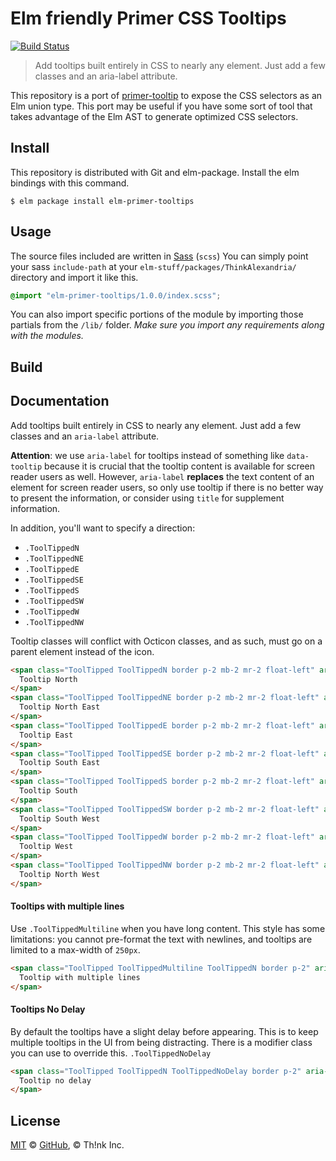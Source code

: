 # Elm friendly Primer CSS Tooltips

[![Build Status](https://travis-ci.org/ThinkAlexandria/elm-primer-tooltips.svg?branch=master)](https://travis-ci.org/ThinkAlexandria/elm-primer-tooltips)

> Add tooltips built entirely in CSS to nearly any element. Just add a few classes and an aria-label attribute.

This repository is a port of
[primer-tooltip](https://github.com/primer/primer-tooltip) to expose the CSS
selectors as an Elm union type. This port may be useful if you have some sort
of tool that takes advantage of the Elm AST to generate optimized CSS
selectors.

## Install

This repository is distributed with Git and elm-package. Install the elm bindings with this command.

```
$ elm package install elm-primer-tooltips
```

## Usage

The source files included are written in [Sass][sass] (`scss`) You can simply point your sass `include-path` at your `elm-stuff/packages/ThinkAlexandria/` directory and import it like this.

```scss
@import "elm-primer-tooltips/1.0.0/index.scss";
```

You can also import specific portions of the module by importing those partials from the `/lib/` folder. _Make sure you import any requirements along with the modules._

## Build


## Documentation

<!-- %docs
title: Tooltips
status: Stable
-->

Add tooltips built entirely in CSS to nearly any element. Just add a few classes and an `aria-label` attribute.

**Attention**: we use `aria-label` for tooltips instead of something like `data-tooltip` because it is crucial that the tooltip content is available for screen reader users as well. However, `aria-label` **replaces** the text content of an element for screen reader users, so only use tooltip if there is no better way to present the information, or consider using `title` for supplement information.

In addition, you'll want to specify a direction:

- `.ToolTippedN`
- `.ToolTippedNE`
- `.ToolTippedE`
- `.ToolTippedSE`
- `.ToolTippedS`
- `.ToolTippedSW`
- `.ToolTippedW`
- `.ToolTippedNW`

Tooltip classes will conflict with Octicon classes, and as such, must go on a parent element instead of the icon.

```html
<span class="ToolTipped ToolTippedN border p-2 mb-2 mr-2 float-left" aria-label="This is the tooltip on the North side.">
  Tooltip North
</span>
<span class="ToolTipped ToolTippedNE border p-2 mb-2 mr-2 float-left" aria-label="This is the tooltip on the North East side.">
  Tooltip North East
</span>
<span class="ToolTipped ToolTippedE border p-2 mb-2 mr-2 float-left" aria-label="This is the tooltip on the East side.">
  Tooltip East
</span>
<span class="ToolTipped ToolTippedSE border p-2 mb-2 mr-2 float-left" aria-label="This is the tooltip on the South East side.">
  Tooltip South East
</span>
<span class="ToolTipped ToolTippedS border p-2 mb-2 mr-2 float-left" aria-label="This is the tooltip on the South side.">
  Tooltip South
</span>
<span class="ToolTipped ToolTippedSW border p-2 mb-2 mr-2 float-left" aria-label="This is the tooltip on the South West side.">
  Tooltip South West
</span>
<span class="ToolTipped ToolTippedW border p-2 mb-2 mr-2 float-left" aria-label="This is the tooltip on the West side.">
  Tooltip West
</span>
<span class="ToolTipped ToolTippedNW border p-2 mb-2 mr-2 float-left" aria-label="This is the tooltip on the North West side.">
  Tooltip North West
</span>
```

#### Tooltips with multiple lines
Use `.ToolTippedMultiline` when you have long content. This style has some limitations: you cannot pre-format the text with newlines, and tooltips are limited to a max-width of `250px`.


```html
<span class="ToolTipped ToolTippedMultiline ToolTippedN border p-2" aria-label="This is the tooltip with multiple lines. This is the tooltip with multiple lines.">
  Tooltip with multiple lines
</span>
```

#### Tooltips No Delay

By default the tooltips have a slight delay before appearing. This is to keep multiple tooltips in the UI from being distracting. There is a modifier class you can use to override this. `.ToolTippedNoDelay`

```html
<span class="ToolTipped ToolTippedN ToolTippedNoDelay border p-2" aria-label="This is the tooltip on the no delay side.">
  Tooltip no delay
</span>
```

<!-- %enddocs -->

## License

[MIT](./LICENSE) &copy; [GitHub](https://github.com/), &copy; Th!nk Inc.

[primer-css]: https://github.com/primer/primer
[docs]: http://primercss.io/
[npm]: https://www.npmjs.com/
[install-npm]: https://docs.npmjs.com/getting-started/installing-node
[sass]: http://sass-lang.com/

